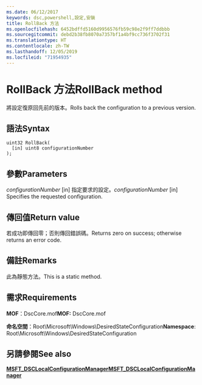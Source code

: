 ```yaml
---
ms.date: 06/12/2017
keywords: dsc,powershell,設定,安裝
title: RollBack 方法
ms.openlocfilehash: 6452bdffd5160d9956576fb59c98e2f9ff7ddbbb
ms.sourcegitcommit: debd2b38fb8070a7357bf1a4bf9cc736f3702f31
ms.translationtype: HT
ms.contentlocale: zh-TW
ms.lasthandoff: 12/05/2019
ms.locfileid: "71954935"
---
```

# <a name="rollback-method"></a><span data-ttu-id="dfa52-103">RollBack 方法</span><span class="sxs-lookup"><span data-stu-id="dfa52-103">RollBack method</span></span>

<span data-ttu-id="dfa52-104">將設定復原回先前的版本。</span><span class="sxs-lookup"><span data-stu-id="dfa52-104">Rolls back the configuration to a previous version.</span></span>

## <a name="syntax"></a><span data-ttu-id="dfa52-105">語法</span><span class="sxs-lookup"><span data-stu-id="dfa52-105">Syntax</span></span>

```mof
uint32 RollBack(
  [in] uint8 configurationNumber
);
```

## <a name="parameters"></a><span data-ttu-id="dfa52-106">參數</span><span class="sxs-lookup"><span data-stu-id="dfa52-106">Parameters</span></span>

<span data-ttu-id="dfa52-107">*configurationNumber* \[in\] 指定要求的設定。</span><span class="sxs-lookup"><span data-stu-id="dfa52-107">*configurationNumber* \[in\] Specifies the requested configuration.</span></span>

## <a name="return-value"></a><span data-ttu-id="dfa52-108">傳回值</span><span class="sxs-lookup"><span data-stu-id="dfa52-108">Return value</span></span>

<span data-ttu-id="dfa52-109">若成功即傳回零；否則傳回錯誤碼。</span><span class="sxs-lookup"><span data-stu-id="dfa52-109">Returns zero on success; otherwise returns an error code.</span></span>

## <a name="remarks"></a><span data-ttu-id="dfa52-110">備註</span><span class="sxs-lookup"><span data-stu-id="dfa52-110">Remarks</span></span>

<span data-ttu-id="dfa52-111">此為靜態方法。</span><span class="sxs-lookup"><span data-stu-id="dfa52-111">This is a static method.</span></span>

## <a name="requirements"></a><span data-ttu-id="dfa52-112">需求</span><span class="sxs-lookup"><span data-stu-id="dfa52-112">Requirements</span></span>

<span data-ttu-id="dfa52-113">**MOF**：DscCore.mof</span><span class="sxs-lookup"><span data-stu-id="dfa52-113">**MOF:** DscCore.mof</span></span>

<span data-ttu-id="dfa52-114">**命名空間**：Root\Microsoft\Windows\DesiredStateConfiguration</span><span class="sxs-lookup"><span data-stu-id="dfa52-114">**Namespace**: Root\Microsoft\Windows\DesiredStateConfiguration</span></span>

## <a name="see-also"></a><span data-ttu-id="dfa52-115">另請參閱</span><span class="sxs-lookup"><span data-stu-id="dfa52-115">See also</span></span>

[<span data-ttu-id="dfa52-116">**MSFT_DSCLocalConfigurationManager**</span><span class="sxs-lookup"><span data-stu-id="dfa52-116">**MSFT_DSCLocalConfigurationManager**</span></span>](msft-dsclocalconfigurationmanager.md)
